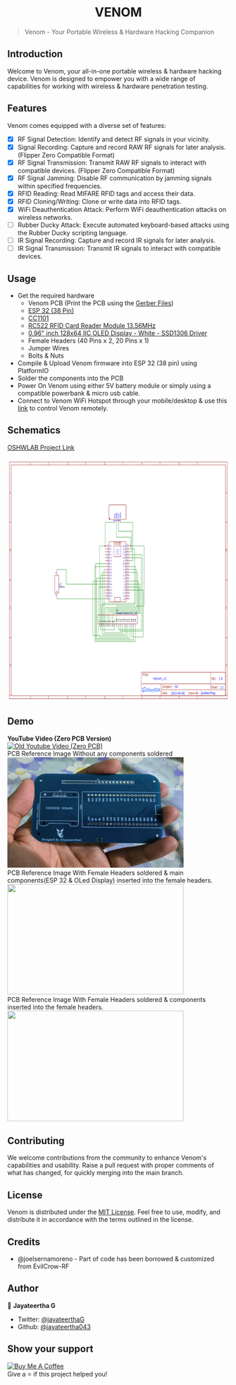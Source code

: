 <center><h1><b>VENOM</b></h1></center>

> Venom - Your Portable Wireless & Hardware Hacking Companion

## Introduction

Welcome to Venom, your all-in-one portable wireless & hardware hacking device. Venom is designed to empower you with a wide range of capabilities for working with wireless & hardware penetration testing.

## Features

Venom comes equipped with a diverse set of features:

- [x] RF Signal Detection: Identify and detect RF signals in your vicinity.
- [x] Signal Recording: Capture and record RAW RF signals for later analysis. (Flipper Zero Compatible Format)
- [x] RF Signal Transmission: Transmit RAW RF signals to interact with compatible devices. (Flipper Zero Compatible Format)
- [x] RF Signal Jamming: Disable RF communication by jamming signals within specified frequencies.
- [x] RFID Reading: Read MIFARE RFID tags and access their data.
- [x] RFID Cloning/Writing: Clone or write data into RFID tags.
- [x] WiFi Deauthentication Attack: Perform WiFi deauthentication attacks on wireless networks.
- [ ] Rubber Ducky Attack: Execute automated keyboard-based attacks using the Rubber Ducky scripting language.
- [ ] IR Signal Recording: Capture and record IR signals for later analysis.
- [ ] IR Signal Transmission: Transmit IR signals to interact with compatible devices.

## Usage

* Get the required hardware
    * Venom PCB (Print the PCB using the [Gerber Files](./web/res/Gerber_PCB_Venom_v1.zip))
    * [ESP 32 (38 Pin)](https://www.amazon.in/ESP-32S-Development-Bluetooth-Ultra-Low-Consumption/dp/B07P6JBRSP?th=1)
    * [CC1101](https://www.ebay.com/itm/374591955761?mkevt=1&mkpid=0&emsid=e11050.m43.l1123&mkcid=7&ch=osgood&euid=7d9c602d2b934d20aa2094d9f367e922&bu=44768769130&osub=-1%7E1&crd=20230726225259&segname=11050)
    * [RC522 RFID Card Reader Module 13.56MHz](https://www.amazon.in/ApTechDeals-RFID-Kit-Arduino-Raspberry/dp/B07Q1B6QZR/ref=sr_1_1?crid=22FLJ2C6VC99O&keywords=rc522&qid=1695980451&s=industrial&sprefix=rc522+pins%2Cindustrial%2C352&sr=1-1)
    * [0.96" inch 128x64 IIC OLED Display - White - SSD1306 Driver](https://www.amazon.in/0-96-inch-128x64-OLED-Display/dp/B0C1XD9T5J/ref=sr_1_1?crid=1JWECW1WFZF0U&keywords=oled+ssd1306&qid=1695981107&sprefix=oled+ssd130%2Caps%2C345&sr=8-1)
    * Female Headers (40 Pins x 2, 20 Pins x 1)
    * Jumper Wires
    * Bolts & Nuts
* Compile & Upload Venom firmware into ESP 32 (38 pin) using PlatformIO
* Solder the components into the PCB
* Power On Venom using either 5V battery module or simply using a compatible powerbank & micro usb cable.
* Connect to Venom WiFi Hotspot through your mobile/desktop & use this [link](https://venom.jayateerthag.in) to control Venom remotely.

## Schematics

[OSHWLAB Project Link](https://oshwlab.com/jayateertha043/venom_v1)
</br>
</br>
<img src="./web/res/Schematics.png" height="550" width="600"></img>

## Demo

**YouTube Video (Zero PCB Version)**
</br>
[![Old Youtube Video (Zero PCB)](https://img.youtube.com/vi/i0ZudU8trdM/0.jpg)](https://www.youtube.com/watch?v=i0ZudU8trdM)
</br>
PCB Reference Image Without any components soldered
</br>
<img src="./web/res/PCB_VENOM_DEMO_2.jpg" height="250" width="400"></img>
</br> 
PCB Reference Image With Female Headers soldered & main components(ESP 32 & OLed Display) inserted into the female headers.
</br>
<img src="./web/res/PCB_VENOM_DEMO_1.jpg" height="250" width="400"></img>
</br> 
PCB Reference Image With Female Headers soldered & components inserted into the female headers.
</br>
<img src="./web/res/PCB_VENOM_DEMO_3.jpg" height="250" width="400"></img>
</br>

## Contributing

We welcome contributions from the community to enhance Venom's capabilities and usability.
Raise a pull request with proper comments of what has changed, for quickly merging into the main branch.

## License
Venom is distributed under the [MIT License](./LICENSE.md). Feel free to use, modify, and distribute it in accordance with the terms outlined in the license.

## Credits
* @joelsernamoreno - Part of code has been borrowed & customized from EvilCrow-RF


## Author

👤 **Jayateertha G**

* Twitter: [@jayateerthaG](https://twitter.com/jayateerthaG)
* Github: [@jayateertha043](https://github.com/jayateertha043)

## Show your support
<a href="https://www.buymeacoffee.com/en3EoKG7j" target="_blank"><img src="https://cdn.buymeacoffee.com/buttons/default-orange.png" alt="Buy Me A Coffee" height="50px" width="150px" ></a><br />
Give a ⭐️ if this project helped you!